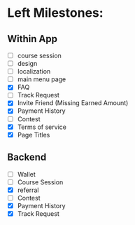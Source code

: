 # Left Milestones:
## Within App
- [ ] course session
- [ ] design
- [ ] localization
- [ ] main menu page
- [x] FAQ
- [ ] Track Request
- [x] Invite Friend (Missing Earned Amount)
- [x] Payment History
- [ ] Contest
- [x] Terms of service
- [x] Page Titles

## Backend
- [ ] Wallet
- [ ] Course Session
- [x] referral
- [ ] Contest
- [x] Payment History
- [x] Track Request
